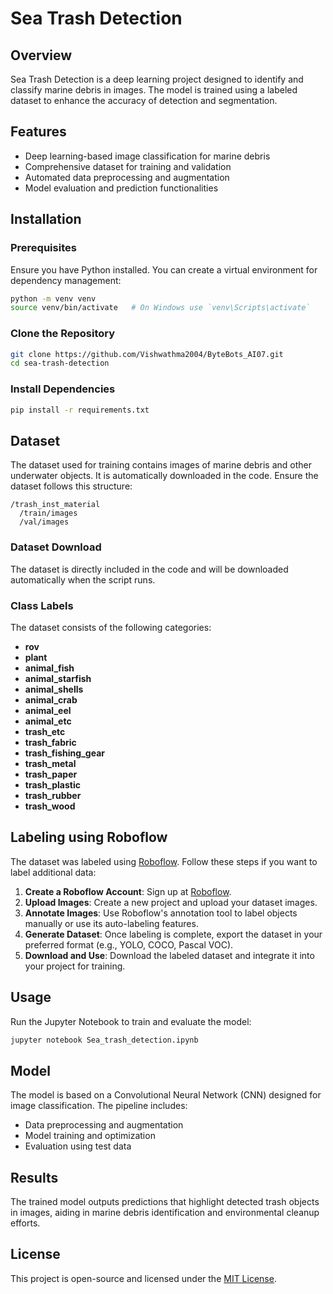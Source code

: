 # Sea Trash Detection

## Overview
Sea Trash Detection is a deep learning project designed to identify and classify marine debris in images. The model is trained using a labeled dataset to enhance the accuracy of detection and segmentation.

## Features
- Deep learning-based image classification for marine debris
- Comprehensive dataset for training and validation
- Automated data preprocessing and augmentation
- Model evaluation and prediction functionalities

## Installation
### Prerequisites
Ensure you have Python installed. You can create a virtual environment for dependency management:
```bash
python -m venv venv
source venv/bin/activate   # On Windows use `venv\Scripts\activate`
```

### Clone the Repository
```bash
git clone https://github.com/Vishwathma2004/ByteBots_AI07.git
cd sea-trash-detection
```

### Install Dependencies
```bash
pip install -r requirements.txt
```

## Dataset
The dataset used for training contains images of marine debris and other underwater objects. It is automatically downloaded in the code. Ensure the dataset follows this structure:
```
/trash_inst_material
  /train/images
  /val/images
```

### Dataset Download
The dataset is directly included in the code and will be downloaded automatically when the script runs.

### Class Labels
The dataset consists of the following categories:
- **rov**
- **plant**
- **animal_fish**
- **animal_starfish**
- **animal_shells**
- **animal_crab**
- **animal_eel**
- **animal_etc**
- **trash_etc**
- **trash_fabric**
- **trash_fishing_gear**
- **trash_metal**
- **trash_paper**
- **trash_plastic**
- **trash_rubber**
- **trash_wood**

## Labeling using Roboflow
The dataset was labeled using [Roboflow](https://roboflow.com/). Follow these steps if you want to label additional data:
1. **Create a Roboflow Account**: Sign up at [Roboflow](https://roboflow.com/).
2. **Upload Images**: Create a new project and upload your dataset images.
3. **Annotate Images**: Use Roboflow's annotation tool to label objects manually or use its auto-labeling features.
4. **Generate Dataset**: Once labeling is complete, export the dataset in your preferred format (e.g., YOLO, COCO, Pascal VOC).
5. **Download and Use**: Download the labeled dataset and integrate it into your project for training.

## Usage
Run the Jupyter Notebook to train and evaluate the model:
```bash
jupyter notebook Sea_trash_detection.ipynb
```

## Model
The model is based on a Convolutional Neural Network (CNN) designed for image classification. The pipeline includes:
- Data preprocessing and augmentation
- Model training and optimization
- Evaluation using test data

## Results
The trained model outputs predictions that highlight detected trash objects in images, aiding in marine debris identification and environmental cleanup efforts.

## License
This project is open-source and licensed under the [MIT License](LICENSE).



